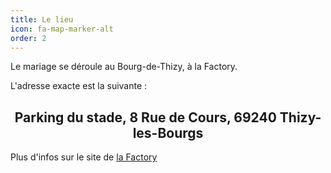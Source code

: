 ```yaml
---
title: Le lieu
icon: fa-map-marker-alt
order: 2
---
```


Le mariage se déroule au Bourg-de-Thizy, à la Factory.

L'adresse exacte est la suivante : 
<center><h2>Parking du stade, 8 Rue de Cours, 69240 Thizy-les-Bourgs</h2></center>

Plus d'infos sur le site de [la Factory](https://beaujolaisevent.wixsite.com/la-factory)